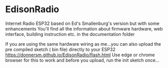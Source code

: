 # EdisonRadio
Internet Radio ESP32 based on Ed's Smallenburg's version but with some enhancements
You'll find all the information about firmware hardware, web interface, building instruction etc. in the documentation folder


If you are using the same hardware wiring as me...you can also upload the pre compiled sketch ( bin file) directly to your ESP32
https://donnersm.github.io/EdisonRadio/flash.html
Use edge or chrome browser for this to work and before you upload, run the init sketch once...
